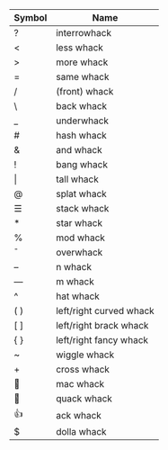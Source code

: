 |Symbol	|Name							|
|-------|-------------------------------|
|?		|interrowhack					|
|<		|less whack						|
|>		|more whack						|
|=		|same whack						|
|/		|(front) whack					|
|\		|back whack						|
|_		|underwhack						|
|#		|hash whack						|
|&		|and whack						|
|!		|bang whack						|
|\|		|tall whack						|
|@		|splat whack					|
|☰		|stack whack					|
|*		|star whack						|
|%		|mod whack						|
|¯		|overwhack						|
|–		|n whack						|
|—		|m whack						|
|^		|hat whack						|
|( )	|	left/right curved whack		|
|[ ]	|	left/right brack whack		|
|{ }	|	left/right fancy whack		|
|~		|wiggle whack					|
|+		|cross whack					|
|🍎		|mac whack						|
|🦆		|quack whack					|
|👍		|ack whack						|
|$		|dolla whack					|
